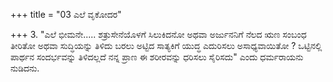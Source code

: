 +++
title = "03 ಎಲೆ ವೃಕೋದರ"

+++
3. "ಎಲೆ ಭೀಮನೇ..... ಶತ್ರುಸೇನೆಯೊಳಗೆ ಸಿಲುಕಿದನೋ ಅಥವಾ ಅರ್ಜುನನಿಗೆ ನೆಲದ ಋಣ ಸಂಬಂಧ ತೀರಿತೋ ಅಥವಾ ಸುದ್ಧಿಯನ್ನು ತಿಳಿದು ಬರಲು ಅಟ್ಟಿದ ಸಾತ್ಯಕಿಗೆ ಯುದ್ಧ ಎದುರಿಸಲು ಅಸಾಧ್ಯವಾಯಿತೋ ? ಒಟ್ಟಿನಲ್ಲಿ ಪಾರ್ಥನ ಸಂದರ್ಭವನ್ನು ತಿಳಿದಲ್ಲದೆ ನನ್ನ ಪ್ರಾಣ ಈ ಶರೀರವನ್ನು ಧರಿಸಲು ಸೈರಿಸದು" ಎಂದು ಧರ್ಮರಾಯನು ನುಡಿದನು.